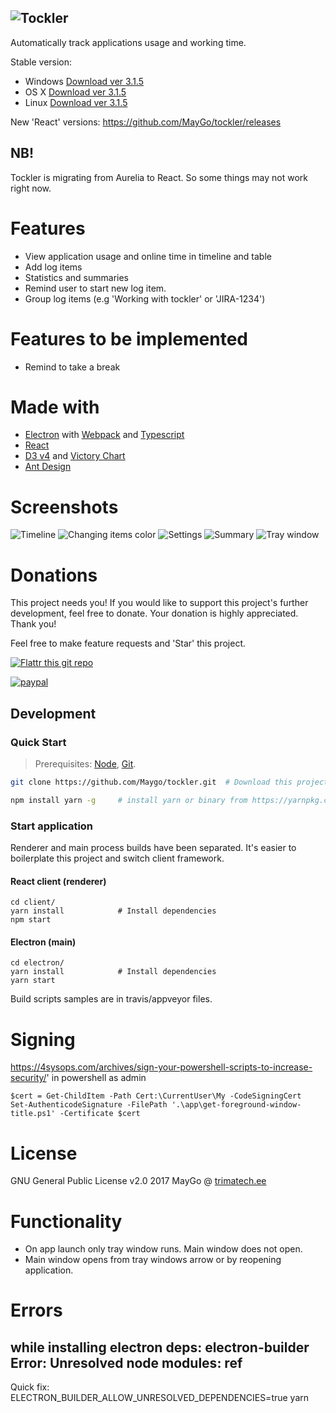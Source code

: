 ## ![Tockler](https://github.com/MayGo/tockler/raw/master/screenshots/tockler-logo.png 'Tockler')

Automatically track applications usage and working time.

Stable version:

-   Windows [Download ver 3.1.5](https://github.com/MayGo/tockler/releases/download/v3.1.5/Tockler-Setup-3.1.5.exe)
-   OS X [Download ver 3.1.5](https://github.com/MayGo/tockler/releases/download/v3.1.5/Tockler-3.1.5.dmg)
-   Linux [Download ver 3.1.5](https://github.com/MayGo/tockler/releases/download/v3.1.5/Tockler-3.1.5-x86_64.AppImage)

New 'React' versions: https://github.com/MayGo/tockler/releases

## NB!

Tockler is migrating from Aurelia to React. So some things may not work right now.

# Features

-   View application usage and online time in timeline and table
-   Add log items
-   Statistics and summaries
-   Remind user to start new log item.
-   Group log items (e.g 'Working with tockler' or 'JIRA-1234')

# Features to be implemented

-   Remind to take a break

# Made with

-   [Electron](https://electron.atom.io/) with [Webpack](https://webpack.github.io/) and [Typescript](https://www.typescriptlang.org/)
-   [React](https://reactjs.org/)
-   [D3 v4](https://d3js.org/) and [Victory Chart](http://formidable.com/open-source/victory/docs/victory-chart/)
-   [Ant Design](https://ant.design/)

# Screenshots

![Timeline](https://github.com/MayGo/tockler/raw/master/screenshots/tockler-timeline.png 'Timeline')
![Changing items color](https://github.com/MayGo/tockler/raw/master/screenshots/tockler-change_color.png 'Changing items color')
![Settings](https://github.com/MayGo/tockler/raw/master/screenshots/tockler-settings.png 'Settings')
![Summary](https://github.com/MayGo/tockler/raw/master/screenshots/tockler-summary.png 'Summary')
![Tray window](https://github.com/MayGo/tockler/raw/master/screenshots/tockler-tray.png 'Tray window')

# Donations

This project needs you! If you would like to support this project's further development, feel free to donate.
Your donation is highly appreciated. Thank you!

Feel free to make feature requests and 'Star' this project.

[![Flattr this git repo](http://api.flattr.com/button/flattr-badge-large.png)](https://flattr.com/submit/auto?user_id=MayGo&url=https://github.com/MayGo/tockler&title=Tockler&language=en_GB&tags=github&category=software)

[![paypal](https://www.paypalobjects.com/en_US/i/btn/btn_donateCC_LG.gif)](https://www.paypal.com/cgi-bin/webscr?cmd=_s-xclick&hosted_button_id=JAHHBZZCZVDMA)

## Development

### Quick Start

> Prerequisites: [Node](https://nodejs.org/), [Git](https://git-scm.com/).

```bash
git clone https://github.com/Maygo/tockler.git  # Download this project

npm install yarn -g     # install yarn or binary from https://yarnpkg.com
```

### Start application

Renderer and main process builds have been separated. It's easier to boilerplate this project and switch client framework.

#### React client (renderer)

```
cd client/
yarn install            # Install dependencies
npm start
```

#### Electron (main)

```
cd electron/
yarn install            # Install dependencies
yarn start
```

Build scripts samples are in travis/appveyor files.

# Signing

https://4sysops.com/archives/sign-your-powershell-scripts-to-increase-security/'
in powershell as admin

```
$cert = Get-ChildItem -Path Cert:\CurrentUser\My -CodeSigningCert
Set-AuthenticodeSignature -FilePath '.\app\get-foreground-window-title.ps1' -Certificate $cert
```

# License

GNU General Public License v2.0
2017 MayGo @ [trimatech.ee](http://trimatech.ee)

# Functionality

-   On app launch only tray window runs. Main window does not open.
-   Main window opens from tray windows arrow or by reopening application.

# Errors

## while installing electron deps: electron-builder Error: Unresolved node modules: ref

Quick fix: ELECTRON_BUILDER_ALLOW_UNRESOLVED_DEPENDENCIES=true yarn
